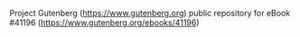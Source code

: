 Project Gutenberg (https://www.gutenberg.org) public repository for eBook #41196 (https://www.gutenberg.org/ebooks/41196)
